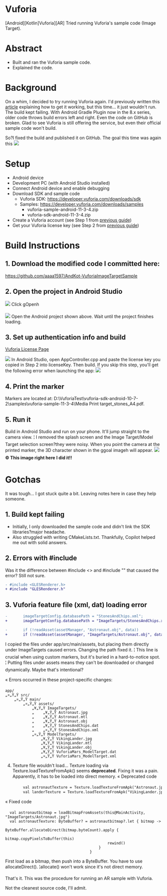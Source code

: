 # Vuforia

[Android][Kotlin]Vuforia][AR] Tried running Vuforia's sample code (Image Target).

# Abstract
- Built and ran the Vuforia sample code.
- Explained the code.

# Background
On a whim, I decided to try running Vuforia again.
I'd previously written this [article](https://zenn.dev/rg687076/articles/3a27d02caadee9) explaining how to get it working, but this time... it just wouldn't run. The build kept failing.
With Android Gradle Plugin now in the 8.x series, older code throws build errors left and right. Even the code on GitHub is broken.
Glad to see Vuforia is still offering the service, but even their official sample code won't build.

So?I fixed the build and published it on GitHub.
The goal this time was again this
![](https://storage.googleapis.com/zenn-user-upload/fd0d9ec59b7e-20220624.png)

# Setup
- Android device
- Development PC (with Android Studio installed)
- Connect Android device and enable debugging
- Download SDK and sample code
  - Vuforia SDK: https://developer.vuforia.com/downloads/sdk
  - Samples: https://developer.vuforia.com/downloads/samples
    - vuforia-sample-android-11-3-4.zip
    - vuforia-sdk-android-11-3-4.zip
- Create a Vuforia account (see Step 1 from [previous guide](https://zenn.dev/rg687076/articles/3a27d02caadee9))
- Get your Vuforia license key (see Step 2 from [previous guide](https://zenn.dev/rg687076/articles/3a27d02caadee9))

# Build Instructions
## 1. Download the modified code I committed here:
https://github.com/aaaa1597/AndKot-VuforiaImageTargetSample

## 2. Open the project in Android Studio
![](https://storage.googleapis.com/zenn-user-upload/975f44ccec4e-20220624.png)
Click gOpenh

![](https://storage.googleapis.com/zenn-user-upload/045aff23fa3e-20220624.png)
Open the Android project shown above.
Wait until the project finishes loading.

## 3. Set up authentication info and build
[Vuforia License Page](https://developer.vuforia.com/vui/develop/licenses)

![](https://storage.googleapis.com/zenn-user-upload/ca8fccbe4230-20220624.png)
In Android Studio, open AppController.cpp and paste the license key you copied in Step 2 into licenseKey.
Then build.
If you skip this step, you'll get the following error when launching the app:
![](https://storage.googleapis.com/zenn-user-upload/b71666998388-20220624.png)

## 4. Print the marker
Markers are located at:
D:\VuforiaTest\vuforia-sdk-android-10-7-2\samples\vuforia-sample-11-3-4\Media
Print target_stones_A4.pdf.

## 5. Run it
Build in Android Studio and run on your phone.
It'll jump straight to the camera view.
¦ I removed the splash screen and the Image Target/Model Target selection screen?they were noisy.
When you point the camera at the printed marker, the 3D character shown in the ggoal imageh will appear.
![](https://storage.googleapis.com/zenn-user-upload/7ba378ef9d17-20250906.jpg)
**© This image right here**
**I did it!!**

# Gotchas
It was tough... I got stuck quite a bit. Leaving notes here in case they help someone.

## 1. Build kept failing
- Initially, I only downloaded the sample code and didn't link the SDK libraries?major headache.
- Also struggled with writing CMakeLists.txt.
Thankfully, Copilot helped me out with solid answers.

## 2. Errors with #include
Was it the difference between #include <> and #include "" that caused the error?
Still not sure.
```diff cpp
- #include <GLESRenderer.h>
+ #include "GLESRenderer.h"
```

## 3. Vuforia feature file (xml, dat) loading error

```diff cpp: AppController.cpp(929,945)
-       imageTargetConfig.databasePath = "StonesAndChips.xml";
+       imageTargetConfig.databasePath = "ImageTargets/StonesAndChips.xml";
```

```diff cpp: GLESRenderer.cpp(54,68)
-       if (!readAsset(assetManager, "Astronaut.obj", data))
+       if (!readAsset(assetManager, "ImageTargets/Astronaut.obj", data))
```

I copied the files under app/src/main/assets, but placing them directly under ImageTargets caused errors.
Changing the path fixed it.
¦ This line is crucial when using custom markers, but it's buried in a hard-to-notice spot.
¦ Putting files under assets means they can't be downloaded or changed dynamically. Maybe that's intentional?

« Errors occurred in these project-specific changes:
```
app/
„¤„Ÿ„Ÿ src/
    „¤„Ÿ„Ÿ main/
        „¤„Ÿ„Ÿ assets/
            „¥„Ÿ„Ÿ ImageTargets/
            „    „¥„Ÿ„Ÿ Astronaut.jpg
            „    „¥„Ÿ„Ÿ Astronaut.mtl
            „    „¥„Ÿ„Ÿ Astronaut.obj
            „    „¥„Ÿ„Ÿ StonesAndChips.dat
            „    „¤„Ÿ„Ÿ StonesAndChips.xml
            „¤„Ÿ„Ÿ ModelTargets/
                „¥„Ÿ„Ÿ VikingLander.jpg
                „¥„Ÿ„Ÿ VikingLander.mtl
                „¥„Ÿ„Ÿ VikingLander.obj
                „¥„Ÿ„Ÿ VuforiaMars_ModelTarget.dat
                „¤„Ÿ„Ÿ VuforiaMars_ModelTarget.xml
```

4. Texture file wouldn't load...
Texture loading via Texture.loadTextureFromApk() seems **deprecated**.
Fixing it was a pain. Apparently, it has to be loaded into direct memory.
« Deprecated code
```diff cpp: VuforiaActivity.cpp(339-340)
        val astronautTexture = Texture.loadTextureFromApk("Astronaut.jpg", assets)
        val landerTexture = Texture.loadTextureFromApk("VikingLander.jpg", assets)
```

« Fixed code
```cpp: MainActivity.cpp(75-81)
  val astronautbitmap = loadBitmapFromAssets(this@MainActivity, "ImageTargets/Astronaut.jpg")
  val astronautTexture: ByteBuffer? = astronautbitmap?.let { bitmap ->
                                          ByteBuffer.allocateDirect(bitmap.byteCount).apply {
                                              bitmap.copyPixelsToBuffer(this)
                                              rewind()
                                          }
                                      }
```

First load as a bitmap, then push into a ByteBuffer.
You have to use allocateDirect(). ¦allocate() won't work since it's not direct memory.

That's it.
This was the procedure for running an AR sample with Vuforia.

Not the cleanest source code, I'll admit.
